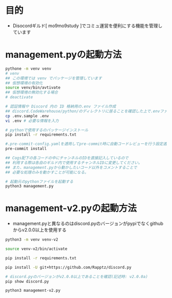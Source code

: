 # 目的
- Disocordギルド[ mo9mo9study ]でコミュ運営を便利にする機能を管理しています

# management.pyの起動方法
```sh
pythone -m venv venv
# venv
## この環境では venv でパッケージを管理しています
## 仮想環境の有効化
source venv/bin/avtivate
## 仮想環境の無効化する場合
# deactivate

# 認証情報や Discord 内の ID 格納用の.env ファイル作成
## discord.CodeWarehouse/python/のディレクトリに居ることを確認した上で.envファイル作成
cp .env.sample .env
vi .env # 必要な情報を入力

# pythonで使用するのパッケージインストール
pip install -r requirements.txt

#.pre-commit-config.yamlを適用してpre-commit時に自動コードレビューを行う設定適応
pre-commit install

## Cogs配下の各コードの中にチャンネルのIDを直接記入しているので
## 利用する際は各自のギルド内で使用するチャンネルIDに変更してください。
## また、management.pyから動かしたいコード以外をコメントすることで
## 必要な処理のみを動かすことが可能になる。

# 起動元のpythonファイルを起動する
python3 management.py
```

# management-v2.pyの起動方法
- management.pyと異なるのはdiscord.pyのバージョンがpypiでなくgithubからv2.0.0以上を使用する
```sh
python3 -m venv venv-v2

source venv-v2/bin/activate

pip install -r requirements.txt

pip install -U git+https://github.com/Rapptz/discord.py

# discord.pyのバージョンがv2.0.0以上であることを確認(記述時: v2.0.0a)
pip show discord.py

python3 management-v2.py
```
